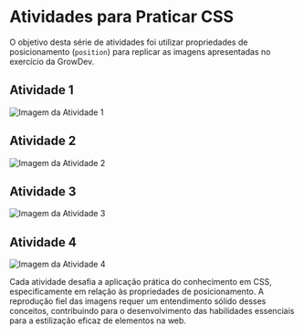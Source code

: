 # Atividades para Praticar CSS

O objetivo desta série de atividades foi utilizar propriedades de posicionamento (`position`) para replicar as imagens apresentadas no exercício da GrowDev.

## Atividade 1

![Imagem da Atividade 1](https://github.com/jessica-sobreira/css/assets/117686537/86226cce-b1d8-4a09-86f7-bbde6ba709a9)

## Atividade 2

![Imagem da Atividade 2](https://github.com/jessica-sobreira/css/assets/117686537/287f5a7d-2aa1-4ffc-9505-2b00ac056d70)

## Atividade 3

![Imagem da Atividade 3](https://github.com/jessica-sobreira/css/assets/117686537/0b999cc8-c851-4883-80ca-6551a10c1128)

## Atividade 4

![Imagem da Atividade 4](https://github.com/jessica-sobreira/css/assets/117686537/5667f090-adc6-4656-98bb-57c8888c47d4)

Cada atividade desafia a aplicação prática do conhecimento em CSS, especificamente em relação às propriedades de posicionamento. A reprodução fiel das imagens requer um entendimento sólido desses conceitos, contribuindo para o desenvolvimento das habilidades essenciais para a estilização eficaz de elementos na web.

